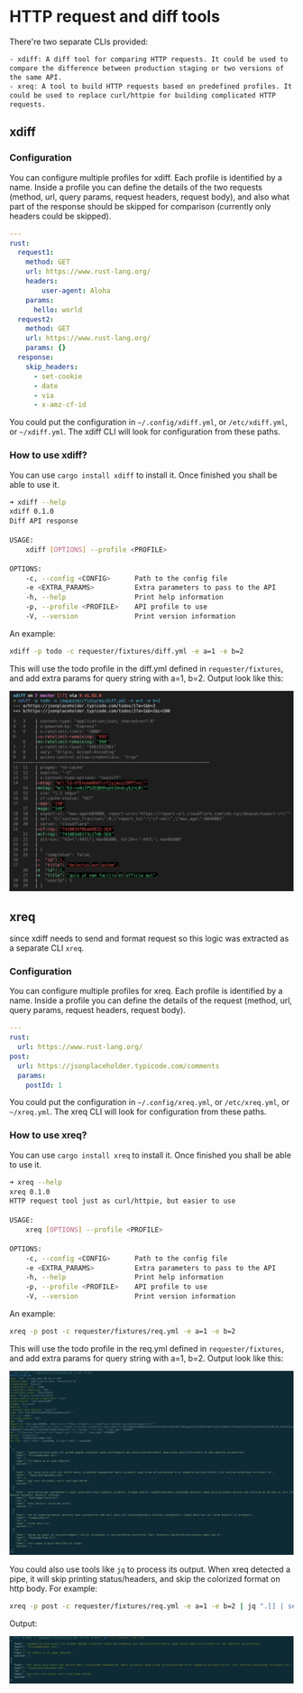 # HTTP request and diff tools

There're two separate CLIs provided:

    - xdiff: A diff tool for comparing HTTP requests. It could be used to compare the difference between production staging or two versions of the same API.
    - xreq: A tool to build HTTP requests based on predefined profiles. It could be used to replace curl/httpie for building complicated HTTP requests.

## xdiff

### Configuration

You can configure multiple profiles for xdiff. Each profile is identified by a name. Inside a profile you can define the details of the two requests (method, url, query params, request headers, request body), and also what part of the response should be skipped for comparison (currently only headers could be skipped).

```yaml
---
rust:
  request1:
    method: GET
    url: https://www.rust-lang.org/
    headers:
        user-agent: Aloha
    params:
      hello: world
  request2:
    method: GET
    url: https://www.rust-lang.org/
    params: {}
  response:
    skip_headers:
      - set-cookie
      - date
      - via
      - x-amz-cf-id
```

You could put the configuration in `~/.config/xdiff.yml`, or `/etc/xdiff.yml`, or `~/xdiff.yml`. The xdiff CLI will look for configuration from these paths.

### How to use xdiff?

You can use `cargo install xdiff` to install it. Once finished you shall be able to use it.

```bash
➜ xdiff --help
xdiff 0.1.0
Diff API response

USAGE:
    xdiff [OPTIONS] --profile <PROFILE>

OPTIONS:
    -c, --config <CONFIG>      Path to the config file
    -e <EXTRA_PARAMS>          Extra parameters to pass to the API
    -h, --help                 Print help information
    -p, --profile <PROFILE>    API profile to use
    -V, --version              Print version information
```

An example:

```bash
xdiff -p todo -c requester/fixtures/diff.yml -e a=1 -e b=2
```

This will use the todo profile in the diff.yml defined in `requester/fixtures`, and add extra params for query string with a=1, b=2. Output look like this:

![screenshot](docs/images/screenshot1.png)

## xreq

since xdiff needs to send and format request so this logic was extracted as a separate CLI `xreq`.

### Configuration

You can configure multiple profiles for xreq. Each profile is identified by a name. Inside a profile you can define the details of the request (method, url, query params, request headers, request body).

```yaml
---
rust:
  url: https://www.rust-lang.org/
post:
  url: https://jsonplaceholder.typicode.com/comments
  params:
    postId: 1
```

You could put the configuration in `~/.config/xreq.yml`, or `/etc/xreq.yml`, or `~/xreq.yml`. The xreq CLI will look for configuration from these paths.

### How to use xreq?

You can use `cargo install xreq` to install it. Once finished you shall be able to use it.

```bash
➜ xreq --help
xreq 0.1.0
HTTP request tool just as curl/httpie, but easier to use

USAGE:
    xreq [OPTIONS] --profile <PROFILE>

OPTIONS:
    -c, --config <CONFIG>      Path to the config file
    -e <EXTRA_PARAMS>          Extra parameters to pass to the API
    -h, --help                 Print help information
    -p, --profile <PROFILE>    API profile to use
    -V, --version              Print version information
```

An example:

```bash
xreq -p post -c requester/fixtures/req.yml -e a=1 -e b=2
```

This will use the todo profile in the req.yml defined in `requester/fixtures`, and add extra params for query string with a=1, b=2. Output look like this:

![screenshot](docs/images/screenshot2.png)

You could also use tools like `jq` to process its output. When xreq detected a pipe, it will skip printing status/headers, and skip the colorized format on http body. For example:

```bash
xreq -p post -c requester/fixtures/req.yml -e a=1 -e b=2 | jq ".[] | select (.id < 3)"
```

Output:

![screenshot](docs/images/screenshot3.png)
